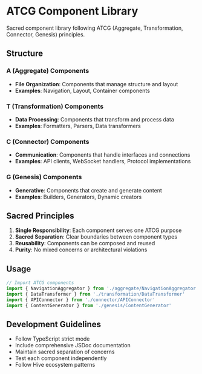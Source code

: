 # ATCG Component Library

Sacred component library following ATCG (Aggregate, Transformation, Connector, Genesis) principles.

## Structure

### A (Aggregate) Components
- **File Organization**: Components that manage structure and layout
- **Examples**: Navigation, Layout, Container components

### T (Transformation) Components  
- **Data Processing**: Components that transform and process data
- **Examples**: Formatters, Parsers, Data transformers

### C (Connector) Components
- **Communication**: Components that handle interfaces and connections
- **Examples**: API clients, WebSocket handlers, Protocol implementations

### G (Genesis) Components
- **Generative**: Components that create and generate content
- **Examples**: Builders, Generators, Dynamic creators

## Sacred Principles

1. **Single Responsibility**: Each component serves one ATCG purpose
2. **Sacred Separation**: Clear boundaries between component types
3. **Reusability**: Components can be composed and reused
4. **Purity**: No mixed concerns or architectural violations

## Usage

```typescript
// Import ATCG components
import { NavigationAggregator } from './aggregate/NavigationAggregator'
import { DataTransformer } from './transformation/DataTransformer'
import { APIConnector } from './connector/APIConnector'
import { ContentGenerator } from './genesis/ContentGenerator'
```

## Development Guidelines

- Follow TypeScript strict mode
- Include comprehensive JSDoc documentation
- Maintain sacred separation of concerns
- Test each component independently
- Follow Hive ecosystem patterns